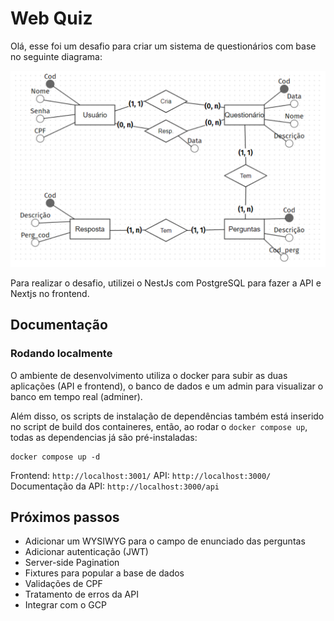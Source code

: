 # Web Quiz

Olá, esse foi um desafio para criar um sistema de questionários com base no seguinte diagrama:

![Alt text](assets/image.png)

Para realizar o desafio, utilizei o NestJs com PostgreSQL para fazer a API e Nextjs no frontend.

## Documentação

### Rodando localmente

O ambiente de desenvolvimento utiliza o docker para subir as duas aplicações (API e frontend), o banco de dados e um admin para visualizar o banco em tempo real (adminer).

Além disso, os scripts de instalação de dependências também está inserido no script de build dos containeres, então, ao rodar o `docker compose up`, todas as dependencias já são pré-instaladas:

```
docker compose up -d
```

Frontend: `http://localhost:3001/`
API: `http://localhost:3000/`
Documentação da API: `http://localhost:3000/api`

## Próximos passos

- Adicionar um WYSIWYG para o campo de enunciado das perguntas
- Adicionar autenticação (JWT)
- Server-side Pagination
- Fixtures para popular a base de dados
- Validações de CPF
- Tratamento de erros da API
- Integrar com o GCP
